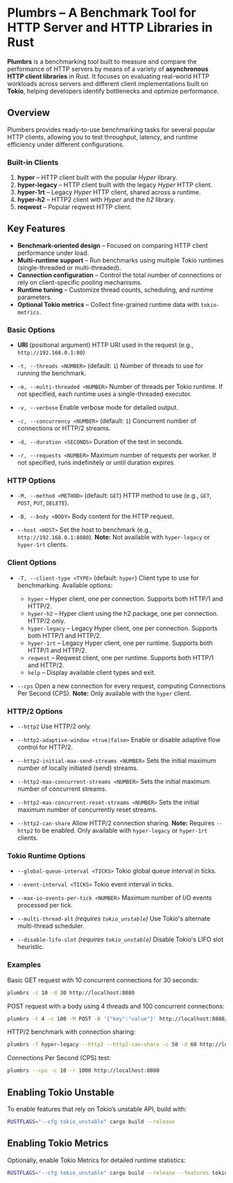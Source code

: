 # Plumbrs – A Benchmark Tool for HTTP Server and HTTP Libraries in Rust

**Plumbrs** is a benchmarking tool built to measure and compare the performance of HTTP servers by means of a variety of **asynchronous HTTP client libraries** in Rust.
It focuses on evaluating real-world HTTP workloads across servers and different client implementations built on **Tokio**, helping developers identify bottlenecks and optimize performance.

## Overview

Plumbers provides ready-to-use benchmarking tasks for several popular HTTP clients, allowing you to test throughput, latency, and runtime efficiency under different configurations.

### Built-in Clients

1. **hyper** – HTTP client built with the popular *Hyper* library.
2. **hyper-legacy** – HTTP client built with the legacy *Hyper* HTTP client.
3. **hyper-1rt** – Legacy *Hyper* HTTP client, shared across a runtime.
4. **hyper-h2** – HTTP2 client with *Hyper* and the *h2* library.
4. **reqwest** – Popular reqwest HTTP client.

## Key Features

- **Benchmark-oriented design** – Focused on comparing HTTP client performance under load.
- **Multi-runtime support** – Run benchmarks using multiple Tokio runtimes (single-threaded or multi-threaded).
- **Connection configuration** – Control the total number of connections or rely on client-specific pooling mechanisms.
- **Runtime tuning** – Customize thread counts, scheduling, and runtime parameters.
- **Optional Tokio metrics** – Collect fine-grained runtime data with `tokio-metrics`.

### Basic Options

- **URI** (positional argument)
  HTTP URI used in the request (e.g., `http://192.168.0.1:80`)

- `-t, --threads <NUMBER>` (default: `1`)
  Number of threads to use for running the benchmark.

- `-m, --multi-threaded <NUMBER>`
  Number of threads per Tokio runtime. If not specified, each runtime uses a single-threaded executor.

- `-v, --verbose`
  Enable verbose mode for detailed output.

- `-c, --concurrency <NUMBER>` (default: `1`)
  Concurrent number of connections or HTTP/2 streams.

- `-d, --duration <SECONDS>`
  Duration of the test in seconds.

- `-r, --requests <NUMBER>`
  Maximum number of requests per worker. If not specified, runs indefinitely or until duration expires.

### HTTP Options

- `-M, --method <METHOD>` (default: `GET`)
  HTTP method to use (e.g., `GET`, `POST`, `PUT`, `DELETE`).

- `-B, --body <BODY>`
  Body content for the HTTP request.

- `--host <HOST>`
  Set the host to benchmark (e.g., `http://192.168.0.1:8080`).
  **Note:** Not available with `hyper-legacy` or `hyper-1rt` clients.

### Client Options

- `-T, --client-type <TYPE>` (default: `hyper`)
  Client type to use for benchmarking. Available options:
  - `hyper` – Hyper client, one per connection. Supports both HTTP/1 and HTTP/2.
  - `hyper-h2` – Hyper client using the h2 package, one per connection. HTTP/2 only.
  - `hyper-legacy` – Legacy Hyper client, one per connection. Supports both HTTP/1 and HTTP/2.
  - `hyper-1rt` – Legacy Hyper client, one per runtime. Supports both HTTP/1 and HTTP/2.
  - `reqwest` – Reqwest client, one per runtime. Supports both HTTP/1 and HTTP/2.
  - `help` – Display available client types and exit.

- `--cps`
  Open a new connection for every request, computing Connections Per Second (CPS).
  **Note:** Only available with the `hyper` client.

### HTTP/2 Options

- `--http2`
  Use HTTP/2 only.

- `--http2-adaptive-window <true|false>`
  Enable or disable adaptive flow control for HTTP/2.

- `--http2-initial-max-send-streams <NUMBER>`
  Sets the initial maximum number of locally initiated (send) streams.

- `--http2-max-concurrent-streams <NUMBER>`
  Sets the initial maximum number of concurrent streams.

- `--http2-max-concurrent-reset-streams <NUMBER>`
  Sets the initial maximum number of concurrently reset streams.

- `--http2-can-share`
  Allow HTTP/2 connection sharing.
  **Note:** Requires `--http2` to be enabled. Only available with `hyper-legacy` or `hyper-1rt` clients.

### Tokio Runtime Options

- `--global-queue-interval <TICKS>`
  Tokio global queue interval in ticks.

- `--event-interval <TICKS>`
  Tokio event interval in ticks.

- `--max-io-events-per-tick <NUMBER>`
  Maximum number of I/O events processed per tick.

- `--multi-thread-alt` *(requires `tokio_unstable`)*
  Use Tokio's alternate multi-thread scheduler.

- `--disable-lifo-slot` *(requires `tokio_unstable`)*
  Disable Tokio's LIFO slot heuristic.

### Examples

Basic GET request with 10 concurrent connections for 30 seconds:
```bash
plumbrs -c 10 -d 30 http://localhost:8080
```

POST request with a body using 4 threads and 100 concurrent connections:
```bash
plumbrs -t 4 -c 100 -M POST -B '{"key":"value"}' http://localhost:8080/api
```

HTTP/2 benchmark with connection sharing:
```bash
plumbrs -T hyper-legacy --http2 --http2-can-share -c 50 -d 60 http://localhost:8080
```

Connections Per Second (CPS) test:
```bash
plumbrs --cps -c 10 -r 1000 http://localhost:8080
```

## Enabling Tokio Unstable

To enable features that rely on Tokio’s unstable API, build with:

```bash
RUSTFLAGS="--cfg tokio_unstable" cargo build --release
```

## Enabling Tokio Metrics

Optionally, enable Tokio Metrics for detailed runtime statistics:

```bash
RUSTFLAGS="--cfg tokio_unstable" cargo build --release --features tokio_metrics
```
